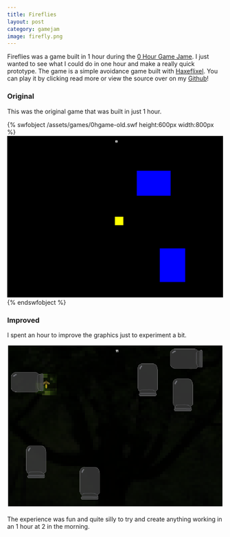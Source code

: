 ```yaml
---
title: Fireflies
layout: post
category: gamejam
image: firefly.png
---
```


Fireflies was a game built in 1 hour during the [0 Hour Game Jame](0hgame.eu). I just wanted to see what I could do in one hour and make a really quick prototype. The game is a simple avoidance game built with [Haxeflixel](http://haxeflixel.com/). You can play it by clicking read more or view the source over on my [Github](https://github.com/cxsquared/Firefly-0hgame)!

### Original

This was the original game that was built in just 1 hour.

{% swfobject /assets/games/0hgame-old.swf height:600px width:800px %}<img src="/assets/ogfire.png">{% endswfobject %}

### Improved

I spent an hour to improve the graphics just to experiment a bit.

<object type="application/x-shockwave-flash" data="/assets/games/0hgame.swf" width=800 height=600>
<param name="movie" value="games/0hgame.swf">
<param name="quality" value="high">
<img src="/assets/firefly.png">
</object>

The experience was fun and quite silly to try and create anything working in an 1 hour at 2 in the morning.
